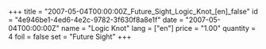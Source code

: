 +++
title = "2007-05-04T00:00:00Z_Future_Sight_Logic_Knot_[en]_false"
id = "4e946be1-4ed6-4e2c-9782-3f630f8a8e1f"
date = "2007-05-04T00:00:00Z"
name = "Logic Knot"
lang = ["en"]
price = "1.00"
quantity = 4
foil = false
set = "Future Sight"
+++
